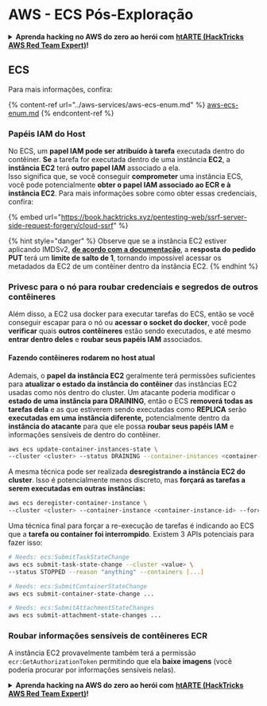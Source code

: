 # AWS - ECS Pós-Exploração

<details>

<summary><strong>Aprenda hacking no AWS do zero ao herói com</strong> <a href="https://training.hacktricks.xyz/courses/arte"><strong>htARTE (HackTricks AWS Red Team Expert)</strong></a><strong>!</strong></summary>

Outras formas de apoiar o HackTricks:

* Se você quer ver sua **empresa anunciada no HackTricks** ou **baixar o HackTricks em PDF**, confira os [**PLANOS DE ASSINATURA**](https://github.com/sponsors/carlospolop)!
* Adquira o [**material oficial PEASS & HackTricks**](https://peass.creator-spring.com)
* Descubra [**A Família PEASS**](https://opensea.io/collection/the-peass-family), nossa coleção de [**NFTs exclusivos**](https://opensea.io/collection/the-peass-family)
* **Junte-se ao grupo** 💬 [**Discord**](https://discord.gg/hRep4RUj7f) ou ao grupo [**telegram**](https://t.me/peass) ou **siga-me** no **Twitter** 🐦 [**@carlospolopm**](https://twitter.com/carlospolopm)**.**
* **Compartilhe suas técnicas de hacking enviando PRs para os repositórios do GitHub** [**HackTricks**](https://github.com/carlospolop/hacktricks) e [**HackTricks Cloud**](https://github.com/carlospolop/hacktricks-cloud).

</details>

## ECS

Para mais informações, confira:

{% content-ref url="../aws-services/aws-ecs-enum.md" %}
[aws-ecs-enum.md](../aws-services/aws-ecs-enum.md)
{% endcontent-ref %}

### Papéis IAM do Host

No ECS, um **papel IAM pode ser atribuído à tarefa** executada dentro do contêiner. **Se** a tarefa for executada dentro de uma instância **EC2**, a **instância EC2** terá **outro papel IAM** associado a ela.\
Isso significa que, se você conseguir **comprometer** uma instância ECS, você pode potencialmente **obter o papel IAM associado ao ECR e à instância EC2**. Para mais informações sobre como obter essas credenciais, confira:

{% embed url="https://book.hacktricks.xyz/pentesting-web/ssrf-server-side-request-forgery/cloud-ssrf" %}

{% hint style="danger" %}
Observe que se a instância EC2 estiver aplicando IMDSv2, [**de acordo com a documentação**](https://docs.aws.amazon.com/AWSEC2/latest/UserGuide/instance-metadata-v2-how-it-works.html), a **resposta do pedido PUT** terá um **limite de salto de 1**, tornando impossível acessar os metadados da EC2 de um contêiner dentro da instância EC2.
{% endhint %}

### Privesc para o nó para roubar credenciais e segredos de outros contêineres

Além disso, a EC2 usa docker para executar tarefas do ECS, então se você conseguir escapar para o nó ou **acessar o socket do docker**, você pode **verificar** quais **outros contêineres** estão sendo executados, e até mesmo **entrar dentro deles** e **roubar seus papéis IAM** associados.

#### Fazendo contêineres rodarem no host atual

Ademais, o **papel da instância EC2** geralmente terá permissões suficientes para **atualizar o estado da instância do contêiner** das instâncias EC2 usadas como nós dentro do cluster. Um atacante poderia modificar o **estado de uma instância para DRAINING**, então o ECS **removerá todas as tarefas dela** e as que estiverem sendo executadas como **REPLICA** serão **executadas em uma instância diferente,** potencialmente dentro da **instância do atacante** para que ele possa **roubar seus papéis IAM** e informações sensíveis de dentro do contêiner.
```bash
aws ecs update-container-instances-state \
--cluster <cluster> --status DRAINING --container-instances <container-instance-id>
```
A mesma técnica pode ser realizada **desregistrando a instância EC2 do cluster**. Isso é potencialmente menos discreto, mas **forçará as tarefas a serem executadas em outras instâncias:**
```bash
aws ecs deregister-container-instance \
--cluster <cluster> --container-instance <container-instance-id> --force
```
Uma técnica final para forçar a re-execução de tarefas é indicando ao ECS que a **tarefa ou container foi interrompido**. Existem 3 APIs potenciais para fazer isso:
```bash
# Needs: ecs:SubmitTaskStateChange
aws ecs submit-task-state-change --cluster <value> \
--status STOPPED --reason "anything" --containers [...]

# Needs: ecs:SubmitContainerStateChange
aws ecs submit-container-state-change ...

# Needs: ecs:SubmitAttachmentStateChanges
aws ecs submit-attachment-state-changes ...
```
### Roubar informações sensíveis de contêineres ECR

A instância EC2 provavelmente também terá a permissão `ecr:GetAuthorizationToken` permitindo que ela **baixe imagens** (você poderia procurar por informações sensíveis nelas).

<details>

<summary><strong>Aprenda hacking na AWS do zero ao herói com</strong> <a href="https://training.hacktricks.xyz/courses/arte"><strong>htARTE (HackTricks AWS Red Team Expert)</strong></a><strong>!</strong></summary>

Outras formas de apoiar o HackTricks:

* Se você quer ver sua **empresa anunciada no HackTricks** ou **baixar o HackTricks em PDF**, confira os [**PLANOS DE ASSINATURA**](https://github.com/sponsors/carlospolop)!
* Adquira o [**material oficial PEASS & HackTricks**](https://peass.creator-spring.com)
* Descubra [**A Família PEASS**](https://opensea.io/collection/the-peass-family), nossa coleção de [**NFTs**](https://opensea.io/collection/the-peass-family) exclusivos
* **Junte-se ao grupo** 💬 [**Discord**](https://discord.gg/hRep4RUj7f) ou ao grupo [**telegram**](https://t.me/peass) ou **siga-me** no **Twitter** 🐦 [**@carlospolopm**](https://twitter.com/carlospolopm)**.**
* **Compartilhe suas técnicas de hacking enviando PRs para os repositórios github do** [**HackTricks**](https://github.com/carlospolop/hacktricks) e [**HackTricks Cloud**](https://github.com/carlospolop/hacktricks-cloud).

</details>
